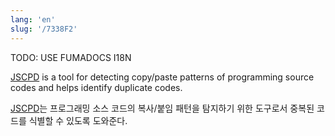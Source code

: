```yaml
---
lang: 'en'
slug: '/7338F2'
---
```



TODO: USE FUMADOCS I18N

<div lang='en-US'>

[JSCPD](https://github.com/kucherenko/jscpd) is a tool for detecting copy/paste patterns of programming source codes and helps identify duplicate codes.

</div>


<div lang='ko-KR'>

[JSCPD](https://github.com/kucherenko/jscpd)는 프로그래밍 소스 코드의 복사/붙임 패턴을 탐지하기 위한 도구로서 중복된 코드를 식별할 수 있도록 도와준다.

</div>

